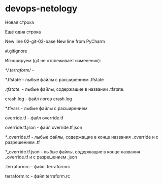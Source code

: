 # devops-netology

Новая строка

Ещё одна строка

New line 02-git-02-base
New line from PyCharm



#.gitignore

Игнорируем (git не отслеживает изменения):

**/.terraform/* - 

*.tfstate - лыбые файлы с расширением .tfstate

*.tfstate.* - лыбые файлы, содержащие в названии .tfstate.

crash.log - файл логов crash.log

*.tfvars - лыбые файлы с расширением

override.tf - файл override.tf

override.tf.json - файл override.tf.json

*_override.tf - лыбые файлы, содержащие в конце названия _override и с разрешением .tf

*_override.tf.json - лыбые файлы, содержащие в конце названия _override.tf и с разрешением .json

.terraformrc - файл .terraformrc

terraform.rc - файл terraform.rc
